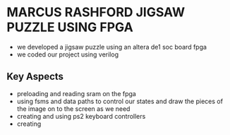 # MARCUS RASHFORD JIGSAW PUZZLE USING FPGA
- we developed a jigsaw puzzle using an altera de1 soc board fpga
- we coded our project using verilog

## Key Aspects 
- preloading and reading sram on the fpga
- using fsms and data paths to control our states and draw the pieces of the image on to the screen as we need
- creating and using ps2 keyboard controllers
- creating 